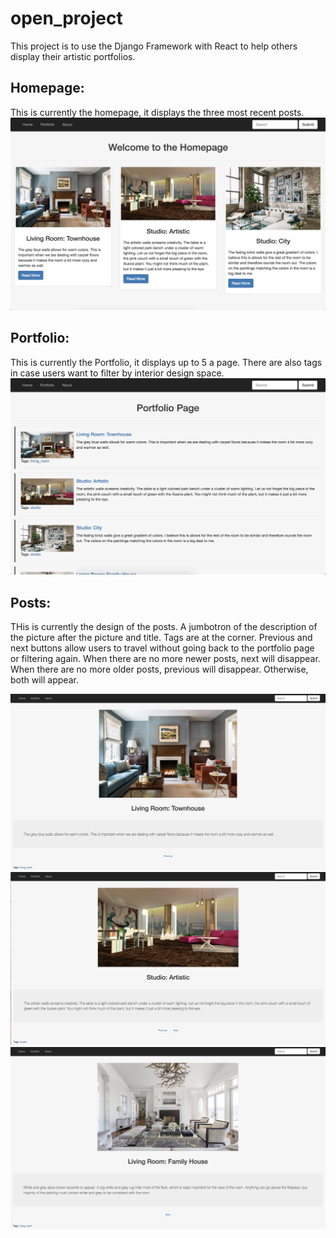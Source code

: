 # open_project

This project is to use the Django Framework with React to help others display their artistic portfolios.

## Homepage:
This is currently the homepage, it displays the three most recent posts.
<img src="1.jpg">

## Portfolio:
This is currently the Portfolio, it displays up to 5 a page. There are also tags in case users want to filter by interior design space.
<img src="2.jpg">

## Posts:
THis is currently the design of the posts. A jumbotron of the description of the picture after the picture and title. Tags are at the corner. Previous and next buttons allow users to travel without going back to the portfolio page or filtering again. When there are no more newer posts, next will disappear. When there are no more older posts, previous will disappear. Otherwise, both will appear.

<img src="post-1.png">
<img src="post-2.png">
<img src="post-3.png">
